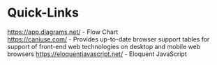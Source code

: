 # Quick-Links

https://app.diagrams.net/  - Flow Chart\
https://caniuse.com/       - Provides up-to-date browser support tables for support of front-end web technologies on desktop and mobile web browsers
https://eloquentjavascript.net/  - Eloquent JavaScript
